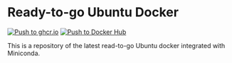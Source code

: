 # Ready-to-go Ubuntu Docker

[![Push to ghcr.io](https://github.com/yangwu91/ubuntu-ready2go-docker/actions/workflows/ghcr-publish.yml/badge.svg)](https://github.com/yangwu91/ubuntu-ready2go-docker/actions/workflows/ghcr-publish.yml) [![Push to Docker Hub](https://github.com/yangwu91/ubuntu-ready2go-docker/actions/workflows/dockerhub-publish.yml/badge.svg)](https://github.com/yangwu91/ubuntu-ready2go-docker/actions/workflows/dockerhub-publish.yml)

This is a repository of the latest read-to-go Ubuntu docker integrated with Miniconda.

